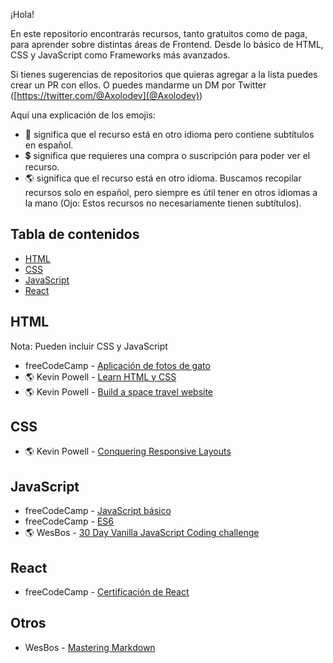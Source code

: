 ¡Hola! 

En este repositorio encontrarás recursos, tanto gratuitos como de paga, para aprender sobre distintas áreas de Frontend. Desde lo básico de HTML, CSS y JavaScript como Frameworks más avanzados. 

Si tienes sugerencias de repositorios que quieras agregar a la lista puedes crear un PR con ellos. O puedes mandarme un DM por Twitter ([https://twitter.com/@Axolodev](@Axolodev))

Aquí una explicación de los emojis:

- 💬 significa que el recurso está en otro idioma pero contiene subtítulos en español.
- 💲 significa que requieres una compra o suscripción para poder ver el recurso.
- 🌎 significa que el recurso está en otro idioma. Buscamos recopilar recursos solo en español, pero siempre es útil tener en otros idiomas a la mano (Ojo: Estos recursos no necesariamente tienen subtítulos).

## Tabla de contenidos

- [HTML](#HTML)
- [CSS](#CSS)
- [JavaScript](#JavaScript)
- [React](#react)

## HTML

Nota: Pueden incluir CSS y JavaScript

- freeCodeCamp - [Aplicación de fotos de gato](https://www.freecodecamp.org/espanol/learn/2022/responsive-web-design/#learn-html-by-building-a-cat-photo-app)
- 🌎 Kevin Powell - [Learn HTML y CSS](https://scrimba.com/learn/htmlandcss)
- 🌎 Kevin Powell - [Build a space travel website](https://scrimba.com/learn/spacetravel)

## CSS 

- 🌎 Kevin Powell - [Conquering Responsive Layouts](https://courses.kevinpowell.co/conquering-responsive-layouts)

## JavaScript

- freeCodeCamp - [JavaScript básico](https://www.freecodecamp.org/espanol/learn/javascript-algorithms-and-data-structures/#basic-javascript)
- freeCodeCamp - [ES6](https://www.freecodecamp.org/espanol/learn/javascript-algorithms-and-data-structures/#es6) 
- 🌎 WesBos - [30 Day Vanilla JavaScript Coding challenge](https://javascript30.com/)

## React 

- freeCodeCamp - [Certificación de React](https://www.freecodecamp.org/espanol/learn/front-end-development-libraries/#react)


## Otros

- WesBos - [Mastering Markdown](https://masteringmarkdown.com/)
